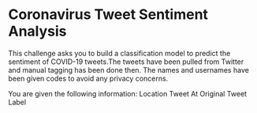 # Coronavirus Tweet Sentiment Analysis 

This challenge asks you to build a classification model to predict the sentiment of COVID-19 tweets.The tweets have been pulled from Twitter and manual tagging has been done then.
The names and usernames have been given codes to avoid any privacy concerns.

You are given the following information:
Location
Tweet At
Original Tweet
Label
